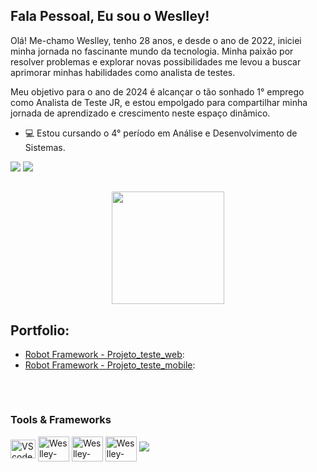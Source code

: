 ## Fala Pessoal, Eu sou o Weslley!

Olá! Me-chamo Weslley, tenho 28 anos, e desde o ano de 2022, iniciei minha jornada no fascinante mundo da tecnologia. Minha paixão por resolver problemas e explorar novas possibilidades me levou a buscar aprimorar minhas habilidades como analista de testes.

Meu objetivo para o ano de 2024 é alcançar o tão sonhado 1° emprego como Analista de Teste JR, e estou empolgado para compartilhar minha jornada de aprendizado e crescimento neste espaço dinâmico.


- 💻 Estou cursando o 4° período em Análise e Desenvolvimento de Sistemas.


<div>
  <a href="https://www.instagram.com/weslley.s0uza/" target="_blank"><img src="https://img.shields.io/badge/-Instagram-%23E4405F?style=for-the-badge&logo=instagram&logoColor=white" target="_blank"></a>
  <a href="https://www.linkedin.com/in/weslley-s-araujo/" target="_blank"><img src="https://img.shields.io/badge/-LinkedIn-%230077B5?style=for-the-badge&logo=linkedin&logoColor=white" target="_blank"></a> 
</div>

##

<div align="center">
  <a href="https://github.com/weslley-souza">
    <img height="180em" src="https://github-readme-stats.vercel.app/api?username=weslley-souza&show_icons=true&theme=radical&include_all_commits=true&count_private=true"/>
  </a>
</div>

## Portfolio:
- [Robot Framework - Projeto_teste_web](https://github.com/weslley-souza/projeto_teste_web):
- [Robot Framework - Projeto_teste_mobile](https://github.com/weslley-souza/Projeto_Teste_Mobile):

##

<div style="display: inline_block"><br>
  <h3>Tools & Frameworks</h3>
  <img align="center" alt="VScode" height="30" width="40" src="https://cdn.jsdelivr.net/gh/devicons/devicon/icons/vscode/vscode-original.svg">
  <img align="center" alt="Weslley-robotframework" height="40" width="50" src="https://www.svgrepo.com/show/374049/robotframework.svg">
  <img align="center" alt="Weslley-Jira" height="40" width="50" src="https://cdn.jsdelivr.net/gh/devicons/devicon/icons/jira/jira-original-wordmark.svg" />
  <img align="center" alt="Weslley-selenium" height="40" width="50" src="https://seeklogo.com/images/S/selenium-logo-DB9103D7CF-seeklogo.com.png">
 
  <img src="https://cdn.jsdelivr.net/gh/devicons/devicon@latest/icons/javascript/javascript-plain.svg" />
          
          
</div>












<!-- ## Fala Pessoal. Eu sou o Weslley!  

- Tenho 28 anos e iniciei meus estudos no ramo da tacnologia no ano 2022, buscando me aperfeicoar como analista de testes.
- Meu objetivo para o ano de 2024 é conseguir o tão sonhado 1° emprego como Analista de teste JR

- 💻 Estou Cursando 4° período de Análise e desenvolvimento de Sistemas
- 📚 Estudando Cypress, API REST e JavaScript
##

<div> 
  <a href="https://www.instagram.com/weslley.s0uza/" target="_blank"><img src="https://img.shields.io/badge/-Instagram-%23E4405F?style=for-the-badge&logo=instagram&logoColor=white" target="_blank"></a>
  <a href="https://www.linkedin.com/in/weslley-s-araujo/" target="_blank"><img src="https://img.shields.io/badge/-LinkedIn-%230077B5?style=for-the-badge&logo=linkedin&logoColor=white" target="_blank"></a> 
  
  ##
  <div align="center">
  <a href="https://github.com/weslley-souza">
  <img height="180em" src="https://github-readme-stats.vercel.app/api?username=weslley-souza&show_icons=true&theme=radical&include_all_commits=true&count_private=true"/>
  </div>

  ## Portfolio:
  - [Robot Framework - Projeto_teste_web](https://github.com/weslley-souza/projeto_teste_web)
  - [Robot Framework - Projeto_teste_mobile](https://github.com/weslley-souza/Projeto_Teste_Mobile)

##
<div style="display: inline_block"><br>
  <h3>Tools & Frameworks</h3>
  <img align="center" alt="VScode" height="30" width="40" src="https://cdn.jsdelivr.net/gh/devicons/devicon/icons/vscode/vscode-original.svg">
  <img align="center" alt="Weslley-robotframework" height="40" width="50" src="https://www.svgrepo.com/show/374049/robotframework.svg">
  <img align="center" alt="Weslley-Jira" height="40" width="50" src="https://cdn.jsdelivr.net/gh/devicons/devicon/icons/jira/jira-original-wordmark.svg" />
  <img align="center" alt="Weslley-selenium" height="40" width="50" src="https://seeklogo.com/images/S/selenium-logo-DB9103D7CF-seeklogo.com.png">
</div>
  

</div>  -->
